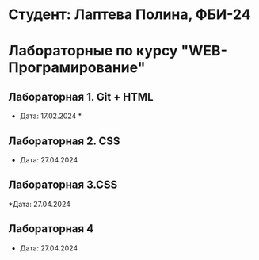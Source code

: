 # Cтудент: Лаптева Полина, ФБИ-24

# Лабораторные по курсу "WEB-Програмирование"

## Лабораторная 1. Git + HTML

* Дата: 17.02.2024 *
## Лабораторная 2.  CSS
* Дата: 27.04.2024
## Лабораторная 3.СSS
*Дата: 27.04.2024
## Лабораторная 4
* Дата: 27.04.2024
